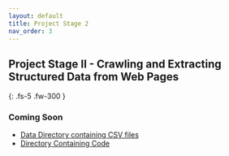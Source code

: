 ```yaml
---
layout: default
title: Project Stage 2
nav_order: 3
---
```


## Project Stage II - Crawling and Extracting Structured Data from Web Pages
{: .fs-5 .fw-300 }

### Coming Soon
- [Data Directory containing CSV files](https://github.com/Rohit--Sharma/CS839_DataScience/blob/master/Part2-WebCrawling/data/)
- [Directory Containing Code](https://github.com/Rohit--Sharma/CS839_DataScience/tree/master/Part2-WebCrawling/src)
